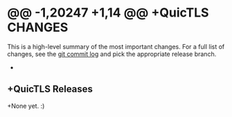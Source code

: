 @@ -1,20247 +1,14 @@
+QuicTLS CHANGES
 ===============
 
 This is a high-level summary of the most important changes.
 For a full list of changes, see the [git commit log][log] and
 pick the appropriate release branch.
 
+  [log]: https://github.com/quictls/quictls/commits/
 
+QuicTLS Releases
 ----------------
 
+None yet. :)
